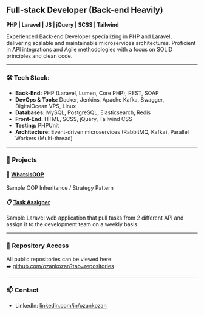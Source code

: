 ## Full-stack Developer (Back-end Heavily)  
**PHP | Laravel | JS | jQuery | SCSS | Tailwind**

Experienced Back-end Developer specializing in PHP and Laravel, delivering scalable and maintainable microservices architectures. Proficient in API integrations and Agile methodologies with a focus on SOLID principles and clean code.

---

### 🛠️ Tech Stack:

- **Back-End:** PHP (Laravel, Lumen, Core PHP), REST, SOAP  
- **DevOps & Tools:** Docker, Jenkins, Apache Kafka, Swagger, DigitalOcean VPS, Linux  
- **Databases:** MySQL, PostgreSQL, Elasticsearch, Redis  
- **Front-End:** HTML, SCSS, jQuery, Tailwind CSS  
- **Testing:** PHPUnit  
- **Architecture:** Event-driven microservices (RabbitMQ, Kafka), Parallel Workers (Multi-thread)

---

### 🚀 Projects

#### 🔧 [WhatsIsOOP](https://github.com/ozankozan/whatisoop)  
Sample OOP Inheritance / Strategy Pattern

#### 📋 [Task Assigner](https://github.com/ozankozan/TaskAssigner)  
Sample Laravel web application that pull tasks from 2 different API and assign it to the development team on a weekly basis.

---

### 📂 Repository Access  
All public repositories can be viewed here:  
➡️ [github.com/ozankozan?tab=repositories](https://github.com/ozankozan?tab=repositories)

---

### 📫 Contact

- LinkedIn: [linkedin.com/in/ozankozan](https://linkedin.com/in/ozankozan)
